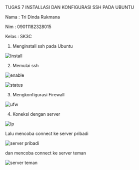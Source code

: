 TUGAS 7 INSTALLASI DAN KONFIGURASI SSH PADA UBUNTU

Nama : Tri Dinda Rukmana

Nim : 09011182328015

Kelas : SK3C

1. Menginstall ssh pada Ubuntu
   
![Install](https://github.com/user-attachments/assets/d4521184-054d-4597-a1b8-c2b8f3c76f46)

2. Memulai ssh

![enable](https://github.com/user-attachments/assets/4ce83826-6ee5-4c09-8851-c405e896047a)

![status](https://github.com/user-attachments/assets/0b6372d6-977e-48a5-b06a-c6b510eccb74)

3. Mengkonfigurasi Firewall

![ufw](https://github.com/user-attachments/assets/3afed8ec-9f66-41ae-92d3-21aa7ddd3221)

4. Koneksi dengan server

![Ip](https://github.com/user-attachments/assets/35dc7fbc-5a19-4fa7-86e6-65e8d64dae76)

Lalu mencoba connect ke server pribadi 

![server pribadi](https://github.com/user-attachments/assets/98a7f1bb-5d7a-4713-b49a-6559d001b0d6)

dan mencoba connect ke server teman

![server teman](https://github.com/user-attachments/assets/806537d9-b24a-4c0f-a91a-a3dae8de79c0)

